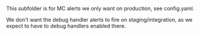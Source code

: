 This subfolder is for MC alerts we only want on production, see config.yaml.

We don't want the debug handler alerts to fire on staging/integration, as we expect to have to debug handlers enabled there.